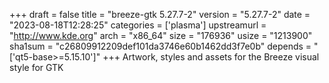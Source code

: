 +++
draft = false
title = "breeze-gtk 5.27.7-2"
version = "5.27.7-2"
date = "2023-08-18T12:28:25"
categories = ['plasma']
upstreamurl = "http://www.kde.org"
arch = "x86_64"
size = "176936"
usize = "1213900"
sha1sum = "c26809912209def101da3746e60b1462dd3f7e0b"
depends = "['qt5-base>=5.15.10']"
+++
Artwork, styles and assets for the Breeze visual style for GTK